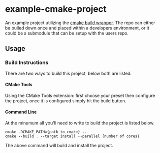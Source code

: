 # example-cmake-project

An example project utilizing the [cmake build wrapper](https://github.com/mkmemy/example-cmake-project). The repo can either be pulled down once and placed within a developers environment, or it could be a submodule that can be setup with the users repo.

## Usage

### Build Instructions
There are two ways to build this project, below both are listed.

#### CMake Tools
Using the CMake Tools extension: first choose your preset then configure the project, once it is configured simply hit the build button.

#### Command Line
At the minumum all you'll need to write to build the project is listed below.

```
cmake -DCMAKE_PATH={path_to_cmake} ..
cmake --build . --target install --parallel {number of cores}
```

The above command will build and install the project.